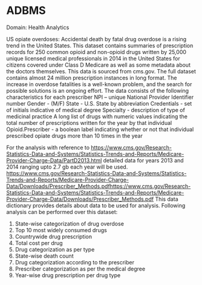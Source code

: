 # ADBMS
Domain: Health Analytics

US opiate overdoses:
Accidental death by fatal drug overdose is a rising trend in the United States.
This dataset contains summaries of prescription records for 250 common opioid and non-opioid drugs written by 25,000 unique licensed medical professionals in 2014 in the United States for citizens covered under Class D Medicare as well as some metadata about the doctors themselves. This data is sourced from cms.gov. The full dataset contains almost 24 million prescription instances in long format.
The increase in overdose fatalities is a well-known problem, and the search for possible solutions is an ongoing effort.
The data consists of the following characteristics for each prescriber
NPI – unique National Provider Identifier number
Gender - (M/F)
State - U.S. State by abbreviation
Credentials - set of initials indicative of medical degree
Specialty - description of type of medicinal practice
A long list of drugs with numeric values indicating the total number of prescriptions written for the year by that individual
Opioid.Prescriber - a boolean label indicating whether or not that individual prescribed opiate drugs more than 10 times in the year

For the analysis with reference to https://www.cms.gov/Research-Statistics-Data-and-Systems/Statistics-Trends-and-Reports/Medicare-Provider-Charge-Data/PartD2013.html detailed data for years 2013 and 2014 ranging upto 2.7 gb each year will be used.
https://www.cms.gov/Research-Statistics-Data-and-Systems/Statistics-Trends-and-Reports/Medicare-Provider-Charge-Data/Downloads/Prescriber_Methods.pdfhttps://www.cms.gov/Research-Statistics-Data-and-Systems/Statistics-Trends-and-Reports/Medicare-Provider-Charge-Data/Downloads/Prescriber_Methods.pdf
This data dictionary provides details about data to be used for analysis.
Following analysis can be performed over this dataset:

1. State-wise categorization of drug overdose
2. Top 10 most widely consumed drugs
3. Countrywide drug prescription
4. Total cost per drug
5. Drug categorization as per type
6. State-wise death count
7. Drug categorization according to the prescriber
8. Prescriber categorization as per the medical degree
9. Year-wise drug prescription per drug type

